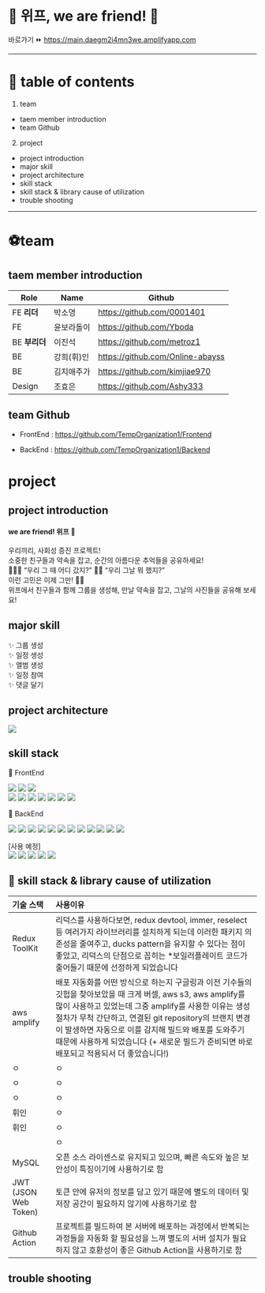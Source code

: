 

# 🥳 위프, we are friend! 🎈 <br>


바로가기 ⏩️ https://main.daegm2i4mn3we.amplifyapp.com 

----
# 📍 table of contents

1. team
- taem member introduction
- team Github

2. project
- project introduction
- major skill
- project architecture
- skill stack
- skill stack & library cause of utilization
- trouble shooting
----

# ⚽️team

## taem member introduction

|Role|Name|Github|
|---|---|---|
|FE **리더**|박소영|https://github.com/0001401|
|FE|윤보라돌이|https://github.com/Yboda|
|BE **부리더**|이진석|https://github.com/metroz1|
|BE|강희(휘)인|https://github.com/Online-abayss|
|BE|김지애주가|https://github.com/kimjiae970|
|Design|조효은|https://github.com/Ashy333|

## team Github

- FrontEnd : https://github.com/TempOrganization1/Frontend

- BackEnd : https://github.com/TempOrganization1/Backend

# project

## project introduction

<h4>we are friend! 위프 🥳</h4>
<p>우리끼리, 사회성 증진 프로젝트!<br>
소중한 친구들과 약속을 잡고, 순간의 아름다운 추억들을 공유하세요!<br>
 🙋🏻‍♀️ “우리 그 때 어디 갔지?”
 🙆🏻‍ “우리 그날 뭐 했지?”<br>
 이런 고민은 이제 그만! ✋🏻 <br>
 위프에서 친구들과 함께 그룹을 생성해, 만날 약속을 잡고, 그날의 사진들을 공유해 보세요! </p>

## major skill

✨ 그룹 생성 <br>
✨ 일정 생성 <br>
✨ 앨범 생성 <br>
✨ 일정 참여 <br>
✨ 댓글 달기 <br>

## project architecture
<img src="https://velog.velcdn.com/images/resyve/post/df4a13ab-b696-4f2a-89a1-99a602487895/image.png">

## skill stack

🧶 FrontEnd <br>
<div>
<img src="https://img.shields.io/badge/HTML5-E34F26?style=flat-square&logo=HTML5&logoColor=white"/> 
<img src="https://img.shields.io/badge/CSS3-1572B6?style=flat-square&logo=CSS3&logoColor=white"/> 
<img src="https://img.shields.io/badge/styled-components-DB7093?style=flat-square&logo=styled-components&logoColor=white"/> <br/> 
<img src="https://img.shields.io/badge/JavaScript-F7DF1E?style=flat-square&logo=JavaScript&logoColor=white"/> 
<img src="https://img.shields.io/badge/React-61DAFB?style=flat-square&logo=React&logoColor=white"/> 
<img src="https://img.shields.io/badge/redux-%23593d88.svg?style=flat-square&logo=redux&logoColor=white"> 
<img src="https://img.shields.io/badge/Axios-5A29E4.svg?style=flat-square&logo=Axios&logoColor=white"/>
<img src="https://img.shields.io/badge/github-181717.svg?style=flat-square&logo=github&logoColor=white"> 
<img src="https://img.shields.io/badge/kakao login-FFCD00?style=flat-square&logo=kakao&logoColor=black">
 <img src="https://img.shields.io/badge/kakao map-FFCD00?style=flat-square&logo=kakao&logoColor=black">
</div>

🧵 BackEnd <br>
<div>
<img src="https://img.shields.io/badge/Spring Boot-6DB33F?style=flat-square&logo=SpringBoot&logoColor=white"/>
<img src="https://img.shields.io/badge/Gradle-02303A?style=flat-square&logo=Gradle&logoColor=white"/>
<img src="https://img.shields.io/badge/Spring Security-6DB33F?style=flat-square&logo=Spring Security&logoColor=white">
<img src="https://img.shields.io/badge/JSON Web Tokens-000000?style=flat-square&logo=JSON Web Tokens&logoColor=white">
<img src="https://img.shields.io/badge/MySQL-4479A1?style=flat-square&logo=MySQL&logoColor=white"/>
<img src="https://img.shields.io/badge/Amazon EC2-FF9900?style=flat-square&logo=AmazonEC2&logoColor=white"/>
<img src="https://img.shields.io/badge/Amazon S3-569A31?style=flat-square&logo=Amazon S3&logoColor=white"/>
<img src="https://img.shields.io/badge/Amazon RDS-527FFF?style=flat-square&logo=Amazon RDS&logoColor=white"/>
<img src="https://img.shields.io/badge/GitHub Actions-2088FF?style=flat-square&logo=GitHub Actions&logoColor=white"/>
<img src="https://img.shields.io/badge/codedeploy-6DB33F?style=flat-square&logo=codedeploy&logoColor=white">
<img src="https://img.shields.io/badge/kakao login-FFCD00?style=flat-square&logo=kakao&logoColor=black">
<img src="https://img.shields.io/badge/Swagger-85EA2D?style=flat-square&logo=Swagger&logoColor=white">



</div>

[사용 예정]<br>
<img src="https://img.shields.io/badge/SockJS-010101?style=flat-square&logoColor=white"/>
<img src="https://img.shields.io/badge/Stromp-353535?style=flat-square&logoColor=white">
<img src="https://img.shields.io/badge/google login-4285F4?style=flat-square&logo=google&logoColor=white">
<img src="https://img.shields.io/badge/Redis-DC382D?style=flat-square&logo=Redis&logoColor=white">
<img src="https://img.shields.io/badge/QueryDSL-0769AD?style=flat-square&logo=jQuery&logoColor=white">

## 📝 skill stack & library cause of utilization
| **기술 스택** | **사용이유** |
| :--- | :--- |
| Redux ToolKit | 리덕스를 사용하다보면, redux devtool, immer, reselect 등 여러가지 라이브러리를 설치하게 되는데 이러한 패키지 의존성을 줄여주고, ducks pattern을 유지할 수 있다는 점이 좋았고, 리덕스의 단점으로 꼽히는 *보일러플레이트 코드가 줄어들기 때문에 선정하게 되었습니다 |
| aws amplify | 배포 자동화를 어떤 방식으로 하는지 구글링과 이전 기수들의 깃헙을 찾아보았을 때 크게 버셀, aws s3, aws amplify를 많이 사용하고 있었는데 그중 amplify를 사용한 이유는 생성 절차가 무척 간단하고, 연결된 git repository의 브랜치 변경이 발생하면 자동으로 이를 감지해 빌드와 배포를 도와주기 때문에 사용하게 되었습니다 (+ 새로운 빌드가 준비되면 바로 배포되고 적용되서 더 좋았습니다!) |
| ㅇ  | ㅇ |
| ㅇ | ㅇ |
| ㅇ |  ㅇ |
| 휘인 |  ㅇ |
| 휘인 | ㅇ |
|  | ㅇ |
| MySQL | 오픈 소스 라이센스로 유지되고 있으며, 빠른 속도와 높은 보안성이 특징이기에 사용하기로 함 |
| JWT (JSON Web Token) | 토큰 안에 유저의 정보를 담고 있기 때문에 별도의 데이터 및 저장 공간이 필요하지 않기에 사용하기로 함 |
| Github Action | 프로젝트를 빌드하여 본 서버에 배포하는 과정에서 반복되는 과정들을 자동화 할 필요성을 느껴 별도의 서버 설치가 필요하지 않고 호환성이 좋은 Github Action을 사용하기로 함 |


## trouble shooting

